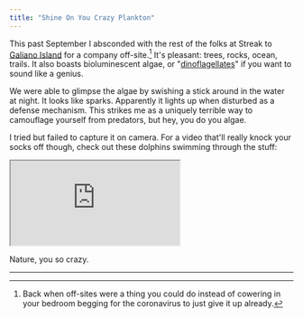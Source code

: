 ```yaml
---
title: "Shine On You Crazy Plankton"
---
```


This past September I absconded with the rest of the folks at Streak to [Galiano Island](https://en.wikipedia.org/wiki/Galiano_Island) for a company off-site.[^1] It's pleasant: trees, rocks, ocean, trails. It also boasts bioluminescent algae, or "[dinoflagellates](https://en.wikipedia.org/wiki/Dinoflagellate)" if you want to sound like a genius.

We were able to glimpse the algae by swishing a stick around in the water at night. It looks like sparks. Apparently it lights up when disturbed as a defense mechanism. This strikes me as a uniquely terrible way to camouflage yourself from predators, but hey, you do you algae.

I tried but failed to capture it on camera. For a video that'll really knock your socks off though, check out these dolphins swimming through the stuff:

<div class="video">
    <iframe allow="fullscreen" src="https://www.youtube-nocookie.com/embed/bJcTWr8-mFo?color=white&modestbranding=1">
        <a href="https://www.youtube.com/watch?v=bJcTWr8-mFo">
            Dolphins Swimming in Bioluminescence
        </a>
    </iframe>
</div>

Nature, you so crazy.

---

[^1]: Back when off-sites were a thing you could do instead of cowering in your bedroom begging for the coronavirus to just give it up already.
